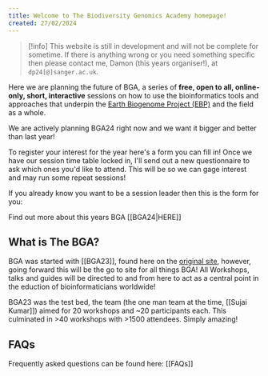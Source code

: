 ```yaml
---
title: Welcome to The Biodiversity Genomics Academy homepage!
created: 27/02/2024
---
```


>[!info]
>This website is still in development and will not be complete for sometime. If there is anything wrong or you need something specific then please contact me, Damon (this years organiser!),  at `dp24[@]sanger.ac.uk`. 

Here we are planning the future of BGA, a series of **free, open to all, online-only, short, interactive** sessions on how to use the bioinformatics tools and approaches that underpin the [Earth Biogenome Project (EBP)](https://earthbiogenome.org) and the field as a whole.

We are actively planning BGA24 right now and we want it bigger and better than last year!

To register your interest for the year here's a form you can fill in! Once we have our session time table locked in, I'll send out a new questionnaire to ask which ones you'd like to attend. This will be so we can gage interest and may run some repeat sessions!

<div data-fillout-id="s3AzWt1p8Nus" data-fillout-embed-type="popup" data-fillout-button-text="Register your interest!" data-fillout-button-color="#00D084" data-fillout-button-size="medium" data-fillout-inherit-parameters></div>

<script src="https://server.fillout.com/embed/v1/"></script>

If you already know you want to be a session leader then this is the form for you:

<div data-fillout-id="k15yEJyr3xus" data-fillout-embed-type="popup" data-fillout-button-text="Session Leader Form" data-fillout-button-color="#9900EF"  data-fillout-button-size="medium" data-fillout-inherit-parameters></div>

<script src="https://server.fillout.com/embed/v1/"></script>

Find out more about this years BGA [[BGA24|HERE]]

## What is The BGA?

BGA was started with [[BGA23]], found here on the [original site](https://bga23.org/), however, going forward this will be the go to site for all things BGA! All Workshops, talks and guides will be directed to and from here to act as a central point in the eduction of bioinformaticians worldwide!

BGA23 was the test bed, the team (the one man team at the time, [[Sujai Kumar]]) aimed for 20 workshops and ~20 participants each. This culminated in >40 workshops with >1500 attendees. Simply amazing!

## FAQs
Frequently asked questions can be found here: [[FAQs]]